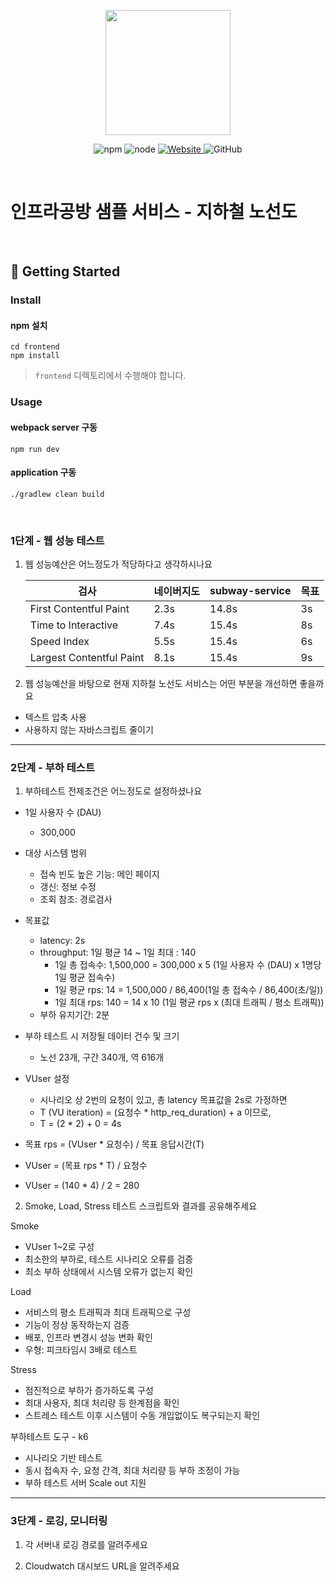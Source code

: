<p align="center">
    <img width="200px;" src="https://raw.githubusercontent.com/woowacourse/atdd-subway-admin-frontend/master/images/main_logo.png"/>
</p>
<p align="center">
  <img alt="npm" src="https://img.shields.io/badge/npm-%3E%3D%205.5.0-blue">
  <img alt="node" src="https://img.shields.io/badge/node-%3E%3D%209.3.0-blue">
  <a href="https://edu.nextstep.camp/c/R89PYi5H" alt="nextstep atdd">
    <img alt="Website" src="https://img.shields.io/website?url=https%3A%2F%2Fedu.nextstep.camp%2Fc%2FR89PYi5H">
  </a>
  <img alt="GitHub" src="https://img.shields.io/github/license/next-step/atdd-subway-service">
</p>

<br>

# 인프라공방 샘플 서비스 - 지하철 노선도

<br>

## 🚀 Getting Started

### Install
#### npm 설치
```
cd frontend
npm install
```
> `frontend` 디렉토리에서 수행해야 합니다.

### Usage
#### webpack server 구동
```
npm run dev
```
#### application 구동
```
./gradlew clean build
```
<br>


### 1단계 - 웹 성능 테스트
1. 웹 성능예산은 어느정도가 적당하다고 생각하시나요  

   |검사|네이버지도|subway-service| 목표  |
   |----|---|-----|---|
   |First Contentful Paint|2.3s|14.8s| 3s  |
   |Time to Interactive|7.4s|15.4s| 8s  |
   |Speed Index|5.5s|15.4s|6s|
   |Largest Contentful Paint|8.1s|15.4s|9s|  

2. 웹 성능예산을 바탕으로 현재 지하철 노선도 서비스는 어떤 부분을 개선하면 좋을까요
- 텍스트 압축 사용  
- 사용하지 않는 자바스크립트 줄이기


---

### 2단계 - 부하 테스트 
1. 부하테스트 전제조건은 어느정도로 설정하셨나요
- 1일 사용자 수 (DAU)
  - 300,000
- 대상 시스템 범위
  - 접속 빈도 높은 기능: 메인 페이지
  - 갱신: 정보 수정
  - 조회 참조: 경로검사  
- 목표값  
  - latency: 2s
  - throughput: 1일 평균 14  ~ 1일 최대 : 140
    - 1일 총 접속수: 1,500,000 = 300,000 x 5  (1일 사용자 수 (DAU) x 1명당 1일 평균 접속수)
    - 1일 평균 rps: 14 = 1,500,000 / 86,400(1일 총 접속수 / 86,400(초/일))
    - 1일 최대 rps: 140 = 14 x 10 (1일 평균 rps x (최대 트래픽 / 평소 트래픽))
  - 부하 유지기간: 2분
- 부하 테스트 시 저장될 데이터 건수 및 크기
  - 노선 23개, 구간 340개, 역 616개

- VUser 설정
  - 시나리오 상 2번의 요청이 있고, 총 latency 목표값을 2s로 가정하면
  - T (VU iteration) = (요청수 * http_req_duration) + a 이므로,
  - T = (2 * 2) + 0 = 4s
- 목표 rps = (VUser * 요청수) / 목표 응답시간(T)
- VUser = (목표 rps * T) / 요청수
- VUser = (140 * 4) / 2 = 280

2. Smoke, Load, Stress 테스트 스크립트와 결과를 공유해주세요  

Smoke  
- VUser 1~2로 구성  
- 최소한의 부하로, 테스트 시나리오 오류를 검증  
- 최소 부하 상태에서 시스템 오류가 없는지 확인  

Load
- 서비스의 평소 트래픽과 최대 트래픽으로 구성
- 기능이 정상 동작하는지 검증
- 배포, 인프라 변경시 성능 변화 확인
- 우형: 피크타임시 3배로 테스트  

Stress
- 점진적으로 부하가 증가하도록 구성
- 최대 사용자, 최대 처리량 등 한계점을 확인
- 스트레스 테스트 이후 시스템이 수동 개입없이도 복구되는지 확인

부하테스트 도구 - k6
- 시나리오 기반 테스트
- 동시 접속자 수, 요청 간격, 최대 처리량 등 부하 조정이 가능
- 부하 테스트 서버 Scale out 지원  


---

### 3단계 - 로깅, 모니터링
1. 각 서버내 로깅 경로를 알려주세요

2. Cloudwatch 대시보드 URL을 알려주세요
